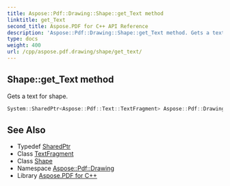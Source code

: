 ```yaml
---
title: Aspose::Pdf::Drawing::Shape::get_Text method
linktitle: get_Text
second_title: Aspose.PDF for C++ API Reference
description: 'Aspose::Pdf::Drawing::Shape::get_Text method. Gets a text for shape in C++.'
type: docs
weight: 400
url: /cpp/aspose.pdf.drawing/shape/get_text/
---
```

## Shape::get_Text method


Gets a text for shape.

```cpp
System::SharedPtr<Aspose::Pdf::Text::TextFragment> Aspose::Pdf::Drawing::Shape::get_Text() const
```

## See Also

* Typedef [SharedPtr](../../../system/sharedptr/)
* Class [TextFragment](../../../aspose.pdf.text/textfragment/)
* Class [Shape](../)
* Namespace [Aspose::Pdf::Drawing](../../)
* Library [Aspose.PDF for C++](../../../)
